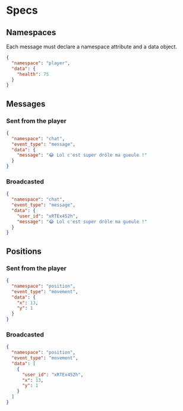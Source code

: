 # Specs

## Namespaces
Each message must declare a namespace attribute and a data object.
```json
{
  "namespace": "player",
  "data": {
    "health": 75
  }
}
```

## Messages

### Sent from the player
```json
{
  "namespace": "chat",
  "event_type": "message",
  "data": {
    "message": "😂 Lol c'est super drôle ma gueule !"
  }
}
```

### Broadcasted
```json
{
  "namespace": "chat",
  "event_type": "message",
  "data": {
    "user_id": "xRTEx452h",
    "message": "😂 Lol c'est super drôle ma gueule !"
  }
}

```

## Positions

### Sent from the player
```json
{
  "namespace": "position",
  "event_type": "movement",
  "data": {
    "x": 13,
    "y": 1
  }
}
```

### Broadcasted
```json
{
  "namespace": "position",
  "event_type": "movement",
  "data": [
    {
      "user_id": "xRTEx452h",
      "x": 13,
      "y": 1
    }
  ]
}

```
